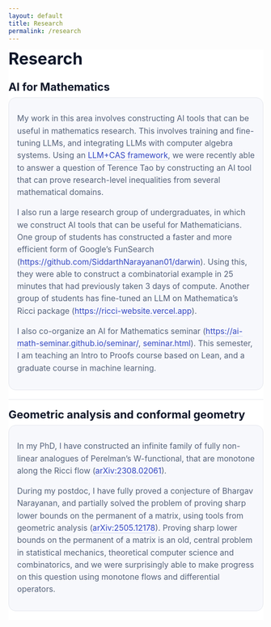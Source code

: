 ```yaml
---
layout: default
title: Research
permalink: /research
---
```


<section id="research" class="res">

  <h1 class="res__title">Research</h1>

  <!-- ===== AI for Mathematics ===== -->
  <article class="card">
    <h2 class="card__title">AI for Mathematics</h2>
    <div class="card__body">
      <p>My work in this area involves constructing AI tools that can be useful in mathematics research. This involves training and fine-tuning LLMs, and integrating LLMs with computer algebra systems. Using an <a href="https://arxiv.org/abs/2510.12350">LLM+CAS framework</a>, we were recently able to answer a question of Terence Tao by constructing an AI tool that can prove research-level inequalities from several mathematical domains.</p>
      <p>I also run a large research group of undergraduates, in which we construct AI tools that can be useful for Mathematicians. One group of students has constructed a faster and more efficient form of Google’s FunSearch (<a href="https://github.com/SiddarthNarayanan01/darwin">https://github.com/SiddarthNarayanan01/darwin</a>). Using this, they were able to construct a combinatorial example in 25 minutes that had previously taken 3 days of compute. Another group of students has fine-tuned an LLM on Mathematica’s Ricci package (<a href="https://ricci-website.vercel.app">https://ricci-website.vercel.app</a>).</p>
      <p>I also co-organize an AI for Mathematics seminar (<a href="https://ai-math-seminar.github.io/seminar/">https://ai-math-seminar.github.io/seminar/</a>, <a href="/seminar.html">seminar.html</a>). This semester, I am teaching an Intro to Proofs course based on Lean, and a graduate course in machine learning.</p>
    </div>
  </article>

  <!-- ===== Geometric analysis & conformal geometry ===== -->
  <article class="card">
    <h2 class="card__title">Geometric analysis and conformal geometry</h2>
    <div class="card__body">
      <p>In my PhD, I have constructed an infinite family of fully non-linear analogues of Perelman’s W-functional, that are monotone along the Ricci flow (<a href="https://arxiv.org/abs/2308.02061">arXiv:2308.02061</a>).</p>
      <p>During my postdoc, I have fully proved a conjecture of Bhargav Narayanan, and partially solved the problem of proving sharp lower bounds on the permanent of a matrix, using tools from geometric analysis (<a href="https://arxiv.org/abs/2505.12178">arXiv:2505.12178</a>). Proving sharp lower bounds on the permanent of a matrix is an old, central problem in statistical mechanics, theoretical computer science and combinatorics, and we were surprisingly able to make progress on this question using monotone flows and differential operators.</p>
    </div>
  </article>

</section>

<style>
  :root{
    --bg: #ffffff;
    --ink: #0f172a;
    --mute: #475569;
    --soft: #55627a;
    --line: #e6e8ee;
    --chip: #f7f8fc;
    --r: 14px;
  }

  .res{ background: var(--bg); max-width: 900px; }
  .res__title{ margin: 0 0 6px 0; font-size: 2rem; line-height: 1.2; color: var(--ink); }

  .card{ padding: 16px 0 18px 0; border-top: 1px solid var(--line); }
  .card:first-of-type{ border-top: 0; }

  .card__title{ margin: 0 0 8px 0; font-size: 1.35rem; font-weight: 650; color: var(--ink); }

  .card__body{
    background: var(--chip);
    border: 1px solid var(--line);
    border-radius: var(--r);
    padding: 14px 16px;
    color: var(--soft);
    font-size: 0.98rem;
    line-height: 1.55;
  }

  .card__body a{
    color: #3347c2;
    text-decoration: none;
    border-bottom: 1px dotted rgba(51,71,194,.35);
  }
  .card__body a:hover{ border-bottom-color: transparent; }

  @media (max-width: 640px){
    .card__title{ font-size: 1.2rem; }
    .card__body{ font-size: 0.96rem; }
  }
</style>
